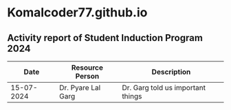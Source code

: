 # Komalcoder77.github.io
## Activity report of Student Induction Program 2024

| Date | Resource Person | Description |
| ----------- | ----------- |----------|
| 15-07-2024 | Dr. Pyare Lal Garg |Dr. Garg told us important things|
